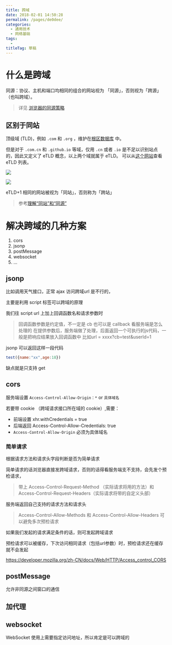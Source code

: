 ```yaml
---
title: 跨域
date: 2018-02-01 14:50:28
permalink: /pages/de0dee/
categories: 
  - 通用技术
  - 网络基础
tags: 
  - 
titleTag: 草稿
---
```


# 什么是跨域

同源：协议、主机和端口均相同的组合的网站视为 「同源」，否则视为「跨源」（也叫跨域）。

> 详见 [浏览器的同源策略](https://developer.mozilla.org/zh-CN/docs/Web/Security/Same-origin_policy)

## 区别于同站


顶级域 (TLD)，例如 `.com` 和 `.org` ，维护在[根区数据库](https://www.iana.org/domains/root/db) 中。

但是对于 `.com.cn` 和 `.github.io` 等域，仅用 `.cn` 或者 `.io` 是不足以识别站点的，因此又定义了 eTLD 概念，以上两个域就属于 eTLD。
可以从[这个网站](https://publicsuffix.org/list/public_suffix_list.dat)查看 eTLD 列表。

![](https://web-dev.imgix.net/image/admin/oSRJzCJIr4OjGzUhcNDP.png?auto=format&w=1360)

![](https://web-dev.imgix.net/image/admin/qmr35hpnIvpouOe9591g.png?auto=format&w=1390)

eTLD+1 相同的网站被视为「同站」，否则称为「跨站」

> 参考[理解“同站”和“同源”](https://web.dev/i18n/zh/same-site-same-origin/)

# 解决跨域的几种方案

1. cors
2. jsonp
3. postMessage
4. websocket
5. ...
## jsonp

比如调用天气接口，正常 ajax 访问跨域url 是不行的，

主要是利用 script 标签可以跨域的原理

我们往 script url 上加上回调函数名和请求参数时
> 回调函数参数是约定值，不一定是 cb 也可以是 callback 看服务端是怎么处理的
在提供参数后，服务端做了处理，后面返回一个可执行的js代码，一般是把响应结果放入回调函数中
> 比如url = xxxx?cb=test&userId=1

jsonp 可以返回这样一段代码
```js
test({name:"xx",age:18})
```

缺点就是只支持 get

## cors

服务端设置 `Access-Control-Allow-Origin：*` or `具体域名`

若要带 cookie （跨域请求接口所在域的 cookie）,需要：
- 前端设置 xhr.withCredentials = true 
- 后端返回 Access-Control-Allow-Credentials: true
- `Access-Control-Allow-Origin` 必须为具体域名

### 简单请求

根据请求方法和请求头字段判断是否为简单请求

简单请求的话浏览器直接发跨域请求，否则的话得看服务端支不支持，会先发个预检请求，
> 带上 Access-Control-Request-Method （实际请求将用的方法）和 Access-Control-Request-Headers（实际请求将带的自定义头部）

服务端返回自己支持的请求方法和请求头
>  Access-Control-Allow-Methods 和 Access-Control-Allow-Headers
> 可以避免多次预检请求

如果我们发起的请求满足条件的话，则可发起跨域请求

预检请求可以被缓存，下次访问相同请求（包括url参数）时，预检请求还在缓存就不会发起


https://developer.mozilla.org/zh-CN/docs/Web/HTTP/Access_control_CORS

## postMessage

允许非同源之间窗口的通信

## 加代理

## websocket

WebSocket 使用上需要指定访问地址，所以肯定是可以跨域的
